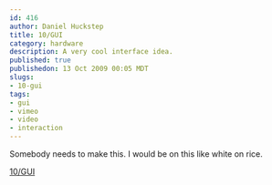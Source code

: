 ```yaml
--- 
id: 416
author: Daniel Huckstep
title: 10/GUI
category: hardware
description: A very cool interface idea.
published: true
publishedon: 13 Oct 2009 00:05 MDT
slugs: 
- 10-gui
tags: 
- gui
- vimeo
- video
- interaction
---
```

Somebody needs to make this. I would be on this like white on rice.

[10/GUI](http://vimeo.com/6712657)